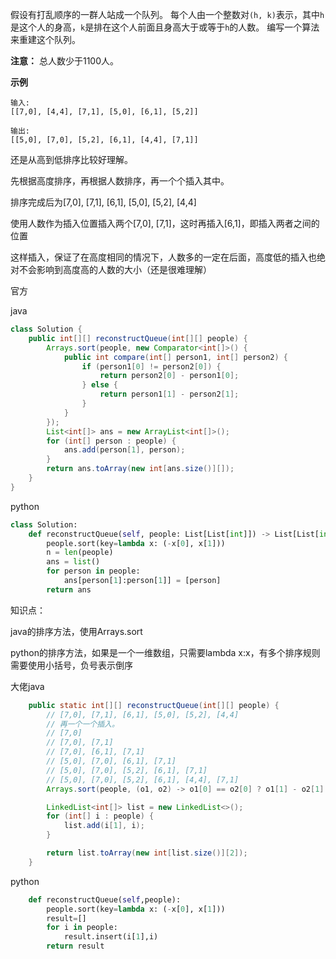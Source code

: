 假设有打乱顺序的一群人站成一个队列。 每个人由一个整数对`(h, k)`表示，其中`h`是这个人的身高，`k`是排在这个人前面且身高大于或等于`h`的人数。 编写一个算法来重建这个队列。

**注意：**
总人数少于1100人。

**示例**

```
输入:
[[7,0], [4,4], [7,1], [5,0], [6,1], [5,2]]

输出:
[[5,0], [7,0], [5,2], [6,1], [4,4], [7,1]]
```



还是从高到低排序比较好理解。

先根据高度排序，再根据人数排序，再一个个插入其中。

排序完成后为[7,0], [7,1], [6,1], [5,0], [5,2], [4,4]

使用人数作为插入位置插入两个[7,0], [7,1]，这时再插入[6,1]，即插入两者之间的位置

这样插入，保证了在高度相同的情况下，人数多的一定在后面，高度低的插入也绝对不会影响到高度高的人数的大小（还是很难理解）



官方

java

```java
class Solution {
    public int[][] reconstructQueue(int[][] people) {
        Arrays.sort(people, new Comparator<int[]>() {
            public int compare(int[] person1, int[] person2) {
                if (person1[0] != person2[0]) {
                    return person2[0] - person1[0];
                } else {
                    return person1[1] - person2[1];
                }
            }
        });
        List<int[]> ans = new ArrayList<int[]>();
        for (int[] person : people) {
            ans.add(person[1], person);
        }
        return ans.toArray(new int[ans.size()][]);
    }
}
```

python

```python
class Solution:
    def reconstructQueue(self, people: List[List[int]]) -> List[List[int]]:
        people.sort(key=lambda x: (-x[0], x[1]))
        n = len(people)
        ans = list()
        for person in people:
            ans[person[1]:person[1]] = [person]
        return ans
```



知识点：

java的排序方法，使用Arrays.sort

python的排序方法，如果是一个一维数组，只需要lambda x:x，有多个排序规则需要使用小括号，负号表示倒序

大佬java

```java
    public static int[][] reconstructQueue(int[][] people) {
        // [7,0], [7,1], [6,1], [5,0], [5,2], [4,4]
        // 再一个一个插入。
        // [7,0]
        // [7,0], [7,1]
        // [7,0], [6,1], [7,1]
        // [5,0], [7,0], [6,1], [7,1]
        // [5,0], [7,0], [5,2], [6,1], [7,1]
        // [5,0], [7,0], [5,2], [6,1], [4,4], [7,1]
        Arrays.sort(people, (o1, o2) -> o1[0] == o2[0] ? o1[1] - o2[1] : o2[0] - o1[0]);

        LinkedList<int[]> list = new LinkedList<>();
        for (int[] i : people) {
            list.add(i[1], i);
        }

        return list.toArray(new int[list.size()][2]);
    }
```

python

```python
    def reconstructQueue(self,people):
        people.sort(key=lambda x: (-x[0], x[1]))
        result=[]
        for i in people:
            result.insert(i[1],i)
        return result
```

